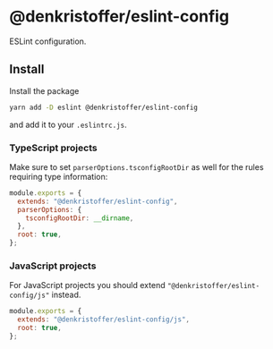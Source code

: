 # @denkristoffer/eslint-config

ESLint configuration.

## Install

Install the package

```sh
yarn add -D eslint @denkristoffer/eslint-config
```

and add it to your `.eslintrc.js`.

### TypeScript projects

Make sure to set `parserOptions.tsconfigRootDir` as well for the rules requiring type information:

```js
module.exports = {
  extends: "@denkristoffer/eslint-config",
  parserOptions: {
    tsconfigRootDir: __dirname,
  },
  root: true,
};
```

### JavaScript projects

For JavaScript projects you should extend `"@denkristoffer/eslint-config/js"` instead.

```js
module.exports = {
  extends: "@denkristoffer/eslint-config/js",
  root: true,
};
```
